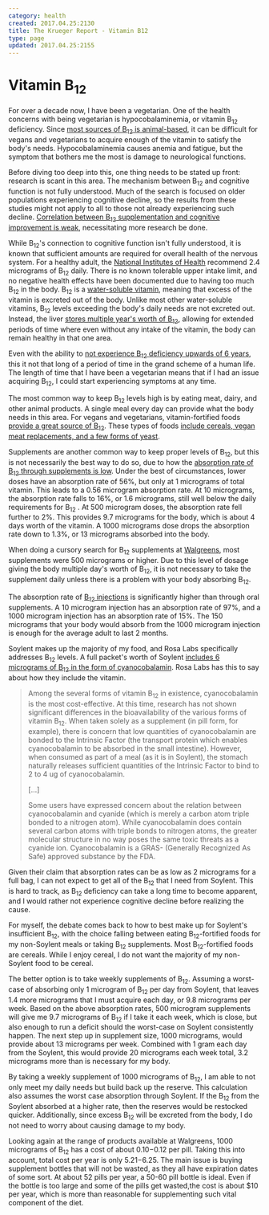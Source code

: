 ```yaml
---
category: health
created: 2017.04.25:2130
title: The Krueger Report - Vitamin B12
type: page
updated: 2017.04.25:2155
---
```


# Vitamin B<sub>12</sub>

For over a decade now, I have been a vegetarian. One of the health concerns with being vegetarian is hypocobalaminemia, or vitamin B<sub>12</sub> deficiency. Since [most sources of B<sub>12</sub> is animal-based](http://frankhollis.com/temp/BMJ%20B12%20deficiency%20review.pdf), it can be difficult for vegans and vegetarians to acquire enough of the vitamin to satisfy the body's needs. Hypocobalaminemia causes anemia and fatigue, but the symptom that bothers me the most is damage to neurological functions.

Before diving too deep into this, one thing needs to be stated up front: research is scant in this area. The mechanism between B<sub>12</sub> and cognitive function is not fully understood. Much of the search is focused on older populations experiencing cognitive decline, so the results from these studies might not apply to all to those not already experiencing such decline. [Correlation between B<sub>12</sub> supplementation and cognitive improvement is weak](http://www.cochrane.org/CD004394/DEMENTIA_no-evidence-of-the-efficacy-of-vitamin-b12-supplementation-for-cognitive-function), necessitating more research be done.

While B<sub>12</sub>'s connection to cognitive function isn't fully understood, it is known that sufficient amounts are required for overall health of the nervous system. For a healthy adult, the [National Institutes of Health](https://en.wikipedia.org/wiki/National_Institutes_of_Health) recommend 2.4 micrograms of B<sub>12</sub> daily. There is no known tolerable upper intake limit, and no negative health effects have been documented due to having too much B<sub>12</sub> in the body. B<sub>12</sub> is a [water-soluble vitamin](http://www.webmd.com/vitamins-and-supplements/nutrition-vitamins-11/fat-water-nutrient), meaning that excess of the vitamin is excreted out of the body. Unlike most other water-soluble vitamins, B<sub>12</sub> levels exceeding the body's daily needs are not excreted out. Instead, the liver [stores multiple year's worth of B<sub>12</sub>](http://www.mayoclinic.org/drugs-supplements/vitamin-b12/background/hrb-20060243), allowing for extended periods of time where even without any intake of the vitamin, the body can remain healthy in that one area.

Even with the ability to [not experience B<sub>12</sub> deficiency upwards of 6 years](https://www.ncbi.nlm.nih.gov/books/NBK114329/), this it not that long of a period of time in the grand scheme of a human life. The length of time that I have been a vegetarian means that if I had an issue acquiring B<sub>12</sub>, I could start experiencing symptoms at any time.

The most common way to keep B<sub>12</sub> levels high is by eating meat, dairy, and other animal products. A single meal every day can provide what the body needs in this area. For vegans and vegetarians, vitamin-fortified foods [provide a great source of B<sub>12</sub>](https://www.ncbi.nlm.nih.gov/pubmed/10648266). These types of foods [include cereals, vegan meat replacements, and a few forms of yeast](http://www.veganhealth.org/b12/vegansources).

Supplements are another common way to keep proper levels of B<sub>12</sub>, but this is not necessarily the best way to do so, due to how the [absorption rate of B<sub>12</sub> through supplements is low](http://www.bloodjournal.org/content/112/6/2214.long). Under the best of circumstances, lower doses have an absorption rate of 56%, but only at 1 micrograms of total vitamin. This leads to a 0.56 microgram absorption rate. At 10 micrograms, the absorption rate falls to 16%, or 1.6 micrograms, still well below the daily requirements for B<sub>12</sub> . At 500 microgram doses, the absorption rate fell further to 2%. This provides 9.7 micrograms for the body, which is about 4 days worth of the vitamin. A 1000 micrograms dose drops the absorption rate down to 1.3%, or 13 micrograms absorbed into the body.

When doing a cursory search for B<sub>12</sub> supplements at [Walgreens](https://www.walgreens.com/), most supplements were 500 micrograms or higher. Due to this level of dosage giving the body multiple day's worth of B<sub>12</sub>, it is not necessary to take the supplement daily unless there is a problem with your body absorbing B<sub>12</sub>.

The absorption rate of [B<sub>12</sub> injections](http://www.webmd.com/drugs/2/drug-6550/vitamin-b-12-injection/details) is significantly higher than through oral supplements. A 10 microgram injection has an absorption rate of 97%, and a 1000 microgram injection has an absorption rate of 15%. The 150 micrograms that your body would absorb from the 1000 microgram injection is enough for the average adult to last 2 months.

Soylent makes up the majority of my food, and Rosa Labs specifically addresses B<sub>12</sub> levels. A full packet's worth of Soylent [includes 6 micrograms of B<sub>12</sub> in the form of cyanocobalamin](https://faq.soylent.com/hc/en-us/articles/204492985-Vitamin-B12). Rosa Labs has this to say about how they include the vitamin.

> Among the several forms of vitamin B<sub>12</sub> in existence, cyanocobalamin is the most cost-effective. At this time, research has not shown significant differences in the bioavailability of the various forms of vitamin B<sub>12</sub>. When taken solely as a supplement (in pill form, for example), there is concern that low quantities of cyanocobalamin are bonded to the Intrinsic Factor (the transport protein which enables cyanocobalamin to be absorbed in the small intestine). However, when consumed as part of a meal (as it is in Soylent), the stomach naturally releases sufficient quantities of the Intrinsic Factor to bind to 2 to 4 ug of cyanocobalamin.
>
> [...]
>
> Some users have expressed concern about the relation between cyanocobalamin and cyanide (which is merely a carbon atom triple bonded to a nitrogen atom). While cyanocobalamin does contain several carbon atoms with triple bonds to nitrogen atoms, the greater molecular structure in no way poses the same toxic threats as a cyanide ion. Cyanocobalamin is a GRAS- (Generally Recognized As Safe) approved substance by the FDA.

Given their claim that absorption rates can be as low as 2 micrograms for a full bag, I can not expect to get all of the B<sub>12</sub> that I need from Soylent. This is hard to track, as B<sub>12</sub> deficiency can take a long time to become apparent, and I would rather not experience cognitive decline before realizing the cause.

For myself, the debate comes back to how to best make up for Soylent's insufficient B<sub>12</sub>, with the choice falling between eating B<sub>12</sub>-fortified foods for my non-Soylent meals or taking B<sub>12</sub> supplements. Most B<sub>12</sub>-fortified foods are cereals. While I enjoy cereal, I do not want the majority of my non-Soylent food to be cereal.

The better option is to take weekly supplements of B<sub>12</sub>. Assuming a worst-case of absorbing only 1 microgram of B<sub>12</sub> per day from Soylent, that leaves 1.4 more micrograms that I must acquire each day, or 9.8 micrograms per week. Based on the above absorption rates, 500 microgram supplements will give me 9.7 micrograms of B<sub>12</sub> if I take it each week, which is close, but also enough to run a deficit should the worst-case on Soylent consistently happen. The next step up in supplement size, 1000 micrograms, would provide about 13 micrograms per week. Combined with 1 gram each day from the Soylent, this would provide 20 micrograms each week total, 3.2 micrograms more than is necessary for my body.

By taking a weekly supplement of 1000 micrograms of B<sub>12</sub>, I am able to not only meet my daily needs but build back up the reserve. This calculation also assumes the worst case absorption through Soylent. If the B<sub>12</sub> from the Soylent absorbed at a higher rate, then the reserves would be restocked quicker. Additionally, since excess B<sub>12</sub> will be excreted from the body, I do not need to worry about causing damage to my body.

Looking again at the range of products available at Walgreens, 1000 micrograms of B<sub>12</sub> has a cost of about $0.10-$0.12 per pill. Taking this into account, total cost per year is only $5.21-$6.25. The main issue is buying supplement bottles that will not be wasted, as they all have expiration dates of some sort. At about 52 pills per year, a 50-60 pill bottle is ideal. Even if the bottle is too large and some of the pills get wasted,the cost is about $10 per year, which is more than reasonable for supplementing such vital component of the diet.
